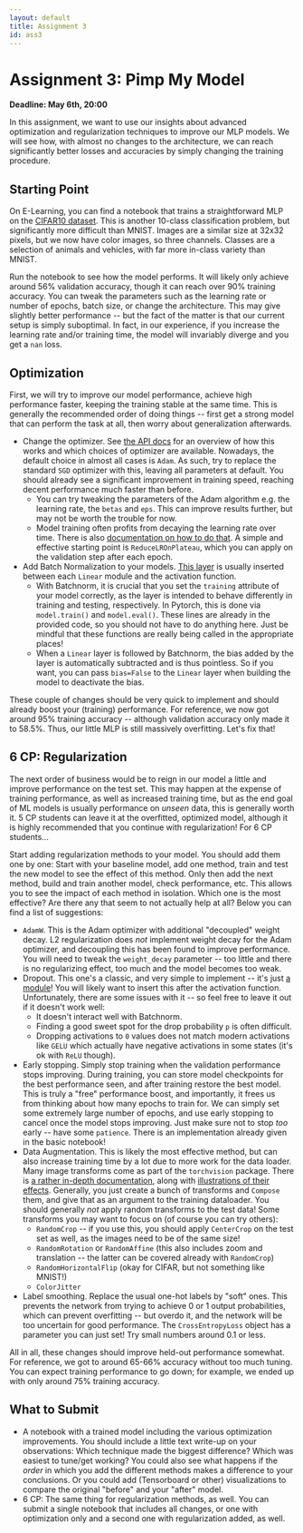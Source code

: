 ```yaml
---
layout: default
title: Assignment 3
id: ass3
---
```



# Assignment 3: Pimp My Model
**Deadline: May 6th, 20:00**

In this assignment, we want to use our insights about advanced optimization and regularization techniques to improve our
MLP models.
We will see how, with almost no changes to the architecture, we can reach significantly better losses and accuracies by
simply changing the training procedure.


## Starting Point

On E-Learning, you can find a notebook that trains a straightforward MLP on the 
[CIFAR10 dataset](https://www.cs.toronto.edu/~kriz/cifar.html).
This is another 10-class classification problem, but significantly more difficult than MNIST.
Images are a similar size at 32x32 pixels, but we now have color images, so three channels.
Classes are a selection of animals and vehicles, with far more in-class variety than MNIST.

Run the notebook to see how the model performs.
It will likely only achieve around 56% validation accuracy, though it can reach over 90% training accuracy.
You can tweak the parameters such as the learning rate or number of epochs, batch size, or change the architecture.
This may give slightly better performance -- but the fact of the matter is that our current setup is simply suboptimal.
In fact, in our experience, if you increase the learning rate and/or training time, the model will invariably diverge
and you get a `nan` loss.


## Optimization

First, we will try to improve our model performance, achieve high performance faster, keeping the training stable at the
same time.
This is generally the recommended order of doing things -- first get a strong model that can perform the task at all,
then worry about generalization afterwards.

- Change the optimizer. 
See [the API docs](https://pytorch.org/docs/stable/optim.html) for an overview of how this works and which choices of
optimizer are available. Nowadays, the default choice in almost all cases is `Adam`.
As such, try to replace the standard `SGD` optimizer with this, leaving all parameters at default.
You should already see a significant improvement in training speed, reaching decent performance much faster than before.
  - You can try tweaking the parameters of the Adam algorithm e.g. the learning rate, the `betas` and `eps`. This can
  improve results further, but may not be worth the trouble for now.
  - Model training often profits from decaying the learning rate over time. 
  There is also
  [documentation on how to do that](https://pytorch.org/docs/stable/optim.html#how-to-adjust-learning-rate).
  A simple and effective starting point is `ReduceLROnPlateau`, which you can apply on the validation step after each
  epoch.
- Add Batch Normalization to your models. 
[This layer](https://pytorch.org/docs/stable/generated/torch.nn.BatchNorm1d.html) is usually inserted between each
`Linear` module and the activation function.
  - With Batchnorm, it is crucial that you set the `training` attribute of your model correctly, as the layer is 
  intended to behave differently in training and testing, respectively.
  In Pytorch, this is done via `model.train()` and `model.eval()`.
  These lines are already in the provided code, so you should not have to do anything here.
  Just be mindful that these functions are really being called in the appropriate places!
  - When a `Linear` layer is followed by Batchnorm, the bias added by the layer is automatically subtracted and is thus
  pointless.
  So if you want, you can pass `bias=False` to the `Linear` layer when building the model to deactivate the bias.

These couple of changes should be very quick to implement and should already boost your (training) performance.
For reference, we now got around 95% training accuracy -- although validation accuracy only made it to 58.5%.
Thus, our little MLP is still massively overfitting.
Let's fix that!


## 6 CP: Regularization

The next order of business would be to reign in our model a little and improve performance on the test set.
This may happen at the expense of training performance, as well as increased training time, but as the end goal of ML
models is usually performance on _unseen_ data, this is generally worth it.
5 CP students can leave it at the overfitted, optimized model, although it is highly recommended that you continue with
regularization! 
For 6 CP students...

Start adding regularization methods to your model.
You should add them one by one: 
Start with your baseline model, add one method, train and test the new model to see the effect of this method.
Only then add the next method, build and train another model, check performance, etc.
This allows you to see the impact of each method in isolation.
Which one is the most effective?
Are there any that seem to not actually help at all?
Below you can find a list of suggestions:

- `AdamW`. 
This is the Adam optimizer with additional "decoupled" weight decay. 
L2 regularization does _not_ implement weight decay for the Adam optimizer, and decoupling this has been found to
improve performance. 
You will need to tweak the `weight_decay` parameter -- too little and there is no regularizing effect, too much and the 
model becomes too weak.
- Dropout. 
This one's a classic, and very simple to implement -- it's just 
[a module](https://pytorch.org/docs/stable/generated/torch.nn.Dropout.html)!
You will likely want to insert this after the activation function.
Unfortunately, there are some issues with it -- so feel free to leave it out if it doesn't work well:
  - It doesn't interact well with Batchnorm.
  - Finding a good sweet spot for the drop probability `p` is often difficult.
  - Dropping activations to `0` values does not match modern activations like `GELU` which actually have negative
  activations in some states (it's ok with `ReLU` though).
- Early stopping.
Simply stop training when the validation performance stops improving.
During training, you can store model checkpoints for the best performance seen, and after training restore the best
model.
This is truly a "free" performance boost, and importantly, it frees us from thinking about how many epochs to train for.
We can simply set some extremely large number of epochs, and use early stopping to cancel once the model stops improving.
Just make sure not to stop _too_ early -- have some `patience`.
There is an implementation already given in the basic notebook!
- Data Augmentation. 
This is likely the most effective method, but can also increase training time by a lot due to more work for the data 
loader.
Many image transforms come as part of the `torchvision` package.
There is [a rather in-depth documentation](https://pytorch.org/vision/stable/transforms.html), along with
[illustrations of their effects](https://pytorch.org/vision/stable/auto_examples/transforms/plot_transforms_illustrations.html).
Generally, you just create a bunch of transforms and `Compose` them, and give that as an argument to the training dataloader.
You should generally _not_ apply random transforms to the test data!
Some transforms you may want to focus on (of course you can try others):
  - `RandomCrop` -- if you use this, you should apply `CenterCrop` on the test set as well, as the images need to be of
  the same size!
  - `RandomRotation` or `RandomAffine` (this also includes zoom and translation -- the latter can be covered already with
  `RandomCrop`)
  - `RandomHorizontalFlip` (okay for CIFAR, but not something like MNIST!)
  - `ColorJitter`
- Label smoothing. 
Replace the usual one-hot labels by "soft" ones. 
This prevents the network from trying to achieve 0 or 1 output probabilities, which can prevent overfitting -- but 
overdo it, and the network will be too uncertain for good performance. The `CrossEntropyLoss` object has a parameter
you can just set! Try small numbers around 0.1 or less.

All in all, these changes should improve held-out performance somewhat.
For reference, we got to around 65-66% accuracy without too much tuning.
You can expect training performance to go down; for example, we ended up with only around 75% training accuracy.


## What to Submit
- A notebook with a trained model including the various optimization improvements.
You should include a little text write-up on your observations:
Which technique made the biggest difference?
Which was easiest to tune/get working?
You could also see what happens if the _order_ in which you add the different methods makes a difference to your
conclusions. 
Or you could add (Tensorboard or other) visualizations to compare the original "before" and your "after" model.
- 6 CP: The same thing for regularization methods, as well. 
You can submit a single notebook that includes all changes, or one with optimization only and a second one with 
regularization added, as well.
